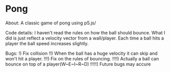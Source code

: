 # Pong

About:
A classic game of pong using p5.js/

Code details:
I haven't read the rules on how the ball should bounce. 
What I did is just reflect a velocity vector from a wall/player. Each time a ball hits a player the ball speed increases slightly.

Bugs:
  !) Fix collision
  !!) When the ball has a huge velocity it can skip and won't hit a player.
  !!!) Fix on the rules of bouncing.
  !!!!) Actually a ball can bounce on top of a player(W~E~I~R~D)
  !!!!!) Future bugs may accure
